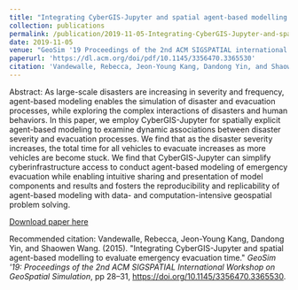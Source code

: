 ```yaml
---
title: "Integrating CyberGIS-Jupyter and spatial agent-based modelling to evaluate emergency evacuation time"
collection: publications
permalink: /publication/2019-11-05-Integrating-CyberGIS-Jupyter-and-spatial-agent-based-modelling-to-evaluate-emergency-evacuation-time
date: 2019-11-05
venue: "GeoSim '19 Proceedings of the 2nd ACM SIGSPATIAL international workshop on geospatial simulation"
paperurl: 'https://dl.acm.org/doi/pdf/10.1145/3356470.3365530'
citation: 'Vandewalle, Rebecca, Jeon-Young Kang, Dandong Yin, and Shaowen Wang. (2015). &quot;Integrating CyberGIS-Jupyter and spatial agent-based modelling to evaluate emergency evacuation time.&quot; <i>GeoSim '19: Proceedings of the 2nd ACM SIGSPATIAL International Workshop on GeoSpatial Simulation</i>, pp 28–31, https://doi.org/10.1145/3356470.3365530.'
---
```

Abstract: As large-scale disasters are increasing in severity and frequency, agent-based modeling enables the simulation of disaster and evacuation processes, while exploring the complex interactions of disasters and human behaviors. In this paper, we employ CyberGIS-Jupyter for spatially explicit agent-based modeling to examine dynamic associations between disaster severity and evacuation processes. We find that as the disaster severity increases, the total time for all vehicles to evacuate increases as more vehicles are become stuck. We find that CyberGIS-Jupyter can simplify cyberinfrastructure access to conduct agent-based modeling of emergency evacuation while enabling intuitive sharing and presentation of model components and results and fosters the reproducibility and replicability of agent-based modeling with data- and computation-intensive geospatial problem solving.

[Download paper here](https://dl.acm.org/doi/pdf/10.1145/3356470.3365530f)

Recommended citation: Vandewalle, Rebecca, Jeon-Young Kang, Dandong Yin, and Shaowen Wang. (2015). "Integrating CyberGIS-Jupyter and spatial agent-based modelling to evaluate emergency evacuation time." <i>GeoSim '19: Proceedings of the 2nd ACM SIGSPATIAL International Workshop on GeoSpatial Simulation</i>, pp 28–31, https://doi.org/10.1145/3356470.3365530.